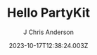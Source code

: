 ---
title: Hello PartyKit
date: 2023-10-17T12:38:24.003Z
author: J Chris Anderson
summary: A team made in 
tags:
  - post
---